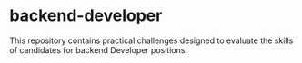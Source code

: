 # backend-developer
This repository contains practical challenges designed to evaluate the skills of candidates for backend Developer positions.
